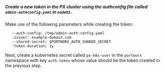 </br>

##### Create a new token in the PX cluster using the authconfig file called `admin-authconfig.yaml` in `node01`.

Make use of the following parameters while creating the token:

       --auth-config: /tmp/admin-auth-config.yaml
       -issuer: example-domain.com 
       --shared-secret: $PORTWORX_AUTH_SHARED_SECRET
       -token-duration: 1y


Next, create a kubernetes secret called `px-k8s-user` in the `portworx` namespace with key `auth-token` whose value should be the token created in the previous step.

